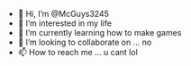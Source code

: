 - 👋 Hi, I’m @McGuys3245
- 👀 I’m interested in my life
- 🌱 I’m currently learning how to make games
- 💞️ I’m looking to collaborate on ... no
- 📫 How to reach me ... u cant lol

<!---
McGuys3245/McGuys3245 is a ✨ special ✨ repository because its `README.md` (this file) appears on your GitHub profile.
You can click the Preview link to take a look at your changes.
--->
